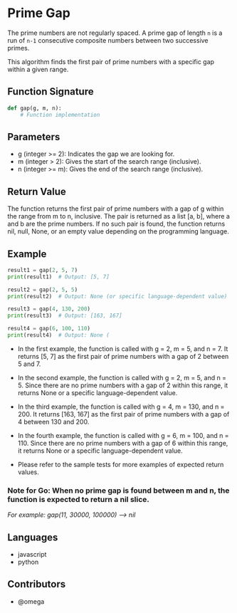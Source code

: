 # Prime Gap

The prime numbers are not regularly spaced. A prime gap of length `n` is a run of `n-1` consecutive composite numbers between two successive primes.

This algorithm finds the first pair of prime numbers with a specific gap within a given range.

## Function Signature

```python
def gap(g, m, n):
    # Function implementation
```

## Parameters

- g (integer >= 2): Indicates the gap we are looking for.
- m (integer > 2): Gives the start of the search range (inclusive).
- n (integer >= m): Gives the end of the search range (inclusive).

## Return Value

The function returns the first pair of prime numbers with a gap of g within the range from m to n, inclusive. The pair is returned as a list [a, b], where a and b are the prime numbers. If no such pair is found, the function returns nil, null, None, or an empty value depending on the programming language.

## Example

```python
result1 = gap(2, 5, 7)
print(result1)  # Output: [5, 7]

result2 = gap(2, 5, 5)
print(result2)  # Output: None (or specific language-dependent value)

result3 = gap(4, 130, 200)
print(result3)  # Output: [163, 167]

result4 = gap(6, 100, 110)
print(result4)  # Output: None (
```

- In the first example, the function is called with g = 2, m = 5, and n = 7. It returns [5, 7] as the first pair of prime numbers with a gap of 2 between 5 and 7.

- In the second example, the function is called with g = 2, m = 5, and n = 5. Since there are no prime numbers with a gap of 2 within this range, it returns None or a specific language-dependent value.

- In the third example, the function is called with g = 4, m = 130, and n = 200. It returns [163, 167] as the first pair of prime numbers with a gap of 4 between 130 and 200.

- In the fourth example, the function is called with g = 6, m = 100, and n = 110. Since there are no prime numbers with a gap of 6 within this range, it returns None or a specific language-dependent value.

- Please refer to the sample tests for more examples of expected return values.

### Note for Go: When no prime gap is found between m and n, the function is expected to return a nil slice.

_For example: gap(11, 30000, 100000) --> nil_

## Languages

- javascript
- python

## Contributors

- @omega
